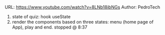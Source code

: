URL: https://www.youtube.com/watch?v=8LNb18ibNGs
Author: PedroTech

1. state of quiz: hook useState 
2. render the components based on three states: menu (home page of App), play and end.
stopped @ 8:37